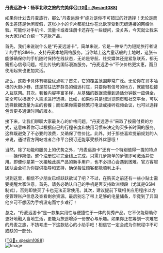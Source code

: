 **丹麦远游卡：畅享北欧之旅的完美伴侣[[TG💪+ @esim1088](https://t.me/s/esim1088)]**

如果你计划去丹麦旅行，那么“丹麦远游卡”绝对是你不可错过的好选择！无论是商务出差还是休闲度假，这张小小的卡片都能让你在北欧享受到无缝连接的网络体验。可能你对手机卡、流量卡或者注册卡还存在一些疑问，没关系，今天就让我来为大家详细介绍一下这款产品。

首先，我们来说说什么是“丹麦远游卡”。简单来说，它是一种专门为短期旅行者设计的手机SIM卡，支持丹麦本地网络服务。当你踏上这片童话般的土地时，这张卡能够确保你的手机随时保持在线状态，无论是导航、社交媒体还是紧急联系，都无需担心信号问题。相比传统的国际漫游服务，“丹麦远游卡”不仅价格更实惠，而且使用起来也更加灵活。

那么，这款卡具体有哪些优点呢？首先，它的覆盖范围非常广泛。无论你在哥本哈根的大街小巷，还是前往法罗群岛的偏远村庄，只要你有信号的地方，就能轻松接入互联网。其次，套餐内容丰富多样，从基础的数据流量到通话分钟数一应俱全，完全可以根据个人需求进行选择。比如，如果你只是想浏览网页和社交平台，可以选择数据流量为主的套餐；而如果你需要频繁打电话或接听视频会议，也可以选择包含更多通话时间的版本。

接下来，让我们聊聊大家最关心的价格问题。“丹麦远游卡”采取了按需付费的方式，这意味着你可以根据自己的行程长度和使用习惯来决定购买多长时间的服务。这样既避免了不必要的浪费，又确保了性价比。此外，对于那些喜欢提前规划的人来说，通过官方网站或者合作平台预订还能享受额外优惠哦！

当然，除了功能和服务上的优势之外，“丹麦远游卡”还有一个特别值得一提的特点——操作简便。整个注册过程完全线上完成，只需几步简单的步骤即可激活并使用。即便你是第一次接触此类产品的新手用户，也不必担心会遇到困难。官方客服团队会全程为你提供指导和支持，确保每位顾客都能顺利上手。

说到这里，相信不少朋友已经跃跃欲试了吧？不过，在购买之前还有一些小贴士需要提醒大家注意。首先，请务必确认自己的手机是否支持欧洲频段（尤其是GSM制式），否则即使买了卡也无法正常使用。其次，建议提前下载相关应用程序以方便管理账户信息及查看剩余资源。最后别忘了带上足够的电量储备，毕竟到了异国他乡可不想因为手机没电而寸步难行！

总之，“丹麦远游卡”是一款集实用性与便捷性于一体的优秀产品。它不仅能帮助你更好地融入当地生活，更能为旅途增添一份安心与乐趣。如果你正在筹划一次难忘的丹麦之旅，不妨考虑一下这款贴心的小助手吧！相信它一定会成为你旅程中不可或缺的一部分。

[[TG💪+ @esim1088](https://t.me/s/esim1088)]  
![Image](https://i.postimg.cc/4NQfJmqS/Snipaste-2025-05-13-00-14-12.png)